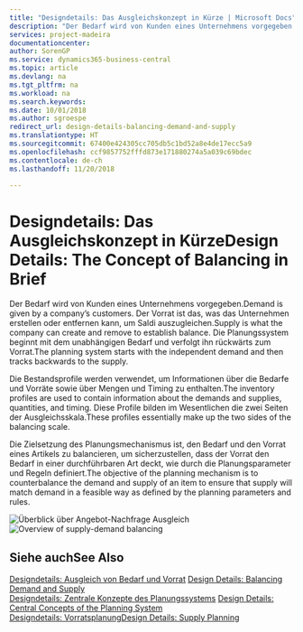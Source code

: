 ```yaml
---
title: "Designdetails: Das Ausgleichskonzept in Kürze | Microsoft Docs"
description: "Der Bedarf wird von Kunden eines Unternehmens vorgegeben. Der Vorrat ist das, was das Unternehmen erstellen oder entfernen kann, um Saldi auszugleichen. Die Planungssystem beginnt mit dem unabhängigen Bedarf und verfolgt ihn rückwärts zum Vorrat."
services: project-madeira
documentationcenter: 
author: SorenGP
ms.service: dynamics365-business-central
ms.topic: article
ms.devlang: na
ms.tgt_pltfrm: na
ms.workload: na
ms.search.keywords: 
ms.date: 10/01/2018
ms.author: sgroespe
redirect_url: design-details-balancing-demand-and-supply
ms.translationtype: HT
ms.sourcegitcommit: 67400e424305cc705db5c1bd52a8e4de17ecc5a9
ms.openlocfilehash: ccf9857752fffd873e171880274a5a039c69bdec
ms.contentlocale: de-ch
ms.lasthandoff: 11/20/2018

---
```

# <a name="design-details-the-concept-of-balancing-in-brief"></a><span data-ttu-id="e8184-105">Designdetails: Das Ausgleichskonzept in Kürze</span><span class="sxs-lookup"><span data-stu-id="e8184-105">Design Details: The Concept of Balancing in Brief</span></span>
<span data-ttu-id="e8184-106">Der Bedarf wird von Kunden eines Unternehmens vorgegeben.</span><span class="sxs-lookup"><span data-stu-id="e8184-106">Demand is given by a company’s customers.</span></span> <span data-ttu-id="e8184-107">Der Vorrat ist das, was das Unternehmen erstellen oder entfernen kann, um Saldi auszugleichen.</span><span class="sxs-lookup"><span data-stu-id="e8184-107">Supply is what the company can create and remove to establish balance.</span></span> <span data-ttu-id="e8184-108">Die Planungssystem beginnt mit dem unabhängigen Bedarf und verfolgt ihn rückwärts zum Vorrat.</span><span class="sxs-lookup"><span data-stu-id="e8184-108">The planning system starts with the independent demand and then tracks backwards to the supply.</span></span>  

 <span data-ttu-id="e8184-109">Die Bestandsprofile werden verwendet, um Informationen über die Bedarfe und Vorräte sowie über Mengen und Timing zu enthalten.</span><span class="sxs-lookup"><span data-stu-id="e8184-109">The inventory profiles are used to contain information about the demands and supplies, quantities, and timing.</span></span> <span data-ttu-id="e8184-110">Diese Profile bilden im Wesentlichen die zwei Seiten der Ausgleichsskala.</span><span class="sxs-lookup"><span data-stu-id="e8184-110">These profiles essentially make up the two sides of the balancing scale.</span></span>  

 <span data-ttu-id="e8184-111">Die Zielsetzung des Planungsmechanismus ist, den Bedarf und den Vorrat eines Artikels zu balancieren, um sicherzustellen, dass der Vorrat den Bedarf in einer durchführbaren Art deckt, wie durch die Planungsparameter und Regeln definiert.</span><span class="sxs-lookup"><span data-stu-id="e8184-111">The objective of the planning mechanism is to counterbalance the demand and supply of an item to ensure that supply will match demand in a feasible way as defined by the planning parameters and rules.</span></span>  

 <span data-ttu-id="e8184-112">![Überblick über Angebot-Nachfrage Ausgleich](media/nav_app_supply_planning_2_balancing.png "Überblick über Angebot-Nachfrage Ausgleich")</span><span class="sxs-lookup"><span data-stu-id="e8184-112">![Overview of supply-demand balancing](media/nav_app_supply_planning_2_balancing.png "Overview of supply-demand balancing")</span></span>  

## <a name="see-also"></a><span data-ttu-id="e8184-113">Siehe auch</span><span class="sxs-lookup"><span data-stu-id="e8184-113">See Also</span></span>  
 <span data-ttu-id="e8184-114">[Designdetails: Ausgleich von Bedarf und Vorrat](design-details-balancing-demand-and-supply.md) </span><span class="sxs-lookup"><span data-stu-id="e8184-114">[Design Details: Balancing Demand and Supply](design-details-balancing-demand-and-supply.md) </span></span>  
 <span data-ttu-id="e8184-115">[Designdetails: Zentrale Konzepte des Planungssystems](design-details-central-concepts-of-the-planning-system.md) </span><span class="sxs-lookup"><span data-stu-id="e8184-115">[Design Details: Central Concepts of the Planning System](design-details-central-concepts-of-the-planning-system.md) </span></span>  
 [<span data-ttu-id="e8184-116">Designdetails: Vorratsplanung</span><span class="sxs-lookup"><span data-stu-id="e8184-116">Design Details: Supply Planning</span></span>](design-details-supply-planning.md)

